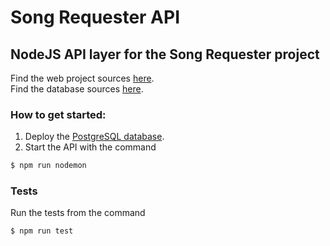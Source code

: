 # Song Requester API
## NodeJS API layer for the Song Requester project

Find the web project sources [here](https://github.com/Mitsuriou/SongRequester).  
Find the database sources [here](https://github.com/Mitsuriou/SongRequesterDatabase).

### How to get started:
1. Deploy the [PostgreSQL database](https://github.com/Mitsuriou/SongRequesterDatabase).
2. Start the API with the command
```bash
$ npm run nodemon
```

### Tests
Run the tests from the command
```bash
$ npm run test
```
